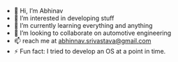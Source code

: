 - 👋 Hi, I’m Abhinav  
- 👀 I’m interested in developing stuff  
- 🌱 I’m currently learning everything and anything
- 💞️ I’m looking to collaborate on automotive engineering
- 📫 reach me at abhinnav.srivastava@gmail.com   
- ⚡ Fun fact: I tried to develop an OS at a point in time.
